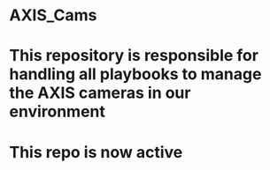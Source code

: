 # AXIS_Cams
# This repository is responsible for handling all playbooks to manage the AXIS cameras in our environment
# This repo is now active
